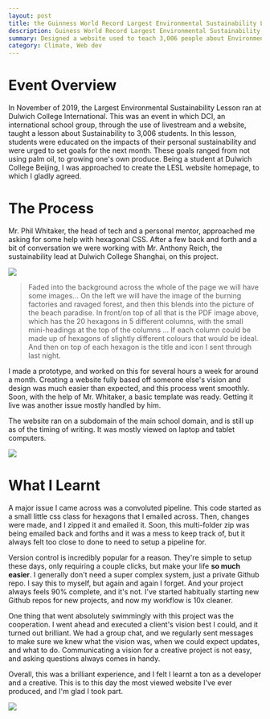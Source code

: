 ```yaml
---
layout: post
title: the Guinness World Record Largest Environmental Sustainability Lesson.
description: Guiness World Record Largest Environmental Sustainability Lesson Dulwich College Shanghai Beijing International LESL Isaac Lim
summary: Designed a website used to teach 3,006 people about Environmental Sustainability, breaking a GWR along the way.
category: Climate, Web dev
---
```


# Event Overview

In November of 2019, the Largest Environmental Sustainability Lesson ran at Dulwich College International. This was an event in which DCI, an international school group, through the use of livestream and a website, taught a lesson about Sustainability to 3,006 students. In this lesson, students were educated on the impacts of their personal sustainability and were urged to set goals for the next month. These goals ranged from not using palm oil, to growing one's own produce. Being a student at Dulwich College Beijing, I was approached to create the LESL website homepage, to which I gladly agreed. 

# The Process

Mr. Phil Whitaker, the head of tech and a personal mentor, approached me asking for some help with hexagonal CSS. After a few back and forth and a bit of conversation we were working with Mr. Anthony Reich, the sustainability lead at Dulwich College Shanghai, on this project.

![](./mockup.png)

> Faded into the background across the whole of the page we will have some images... On the left we will have the image of the burning factories and ravaged forest, and then this blends into the picture of the beach paradise. In front/on top of all that is the PDF image above, which has the 20 hexagons in 5 different columns, with the small mini-headings at the top of the columns ... If each column could be made up of hexagons of slightly different colours that would be ideal. And then on top of each hexagon is the title and icon I sent through last night.

I made a prototype, and worked on this for several hours a week for around a month. Creating a website fully based off someone else's vision and design was much easier than expected, and this process went smoothly. Soon, with the help of Mr. Whitaker, a basic template was ready. Getting it live was another issue mostly handled by him.

The website ran on a subdomain of the main school domain, and is still up as of the timing of writing. It was mostly viewed on laptop and tablet computers. 

![](./site.png)
# What I Learnt

A major issue I came across was a convoluted pipeline. This code started as a small little css class for hexagons that I emailed across. Then, changes were made, and I zipped it and emailed it. Soon, this multi-folder zip was being emailed back and forths and it was a mess to keep track of, but it always felt too close to done to need to setup a pipeline for.

Version control is incredibly popular for a reason. They're simple to setup these days, only requiring a couple clicks, but make your life **so much easier**. I generally don't need a super complex system, just a private Github repo. I say this to myself, but again and again I forget. And your project always feels 90% complete, and it's not. I've started habitually starting new Github repos for new projects, and now my workflow is 10x cleaner.

One thing that went absolutely swimmingly with this project was the cooperation. I went ahead and executed a client's vision best I could, and it turned out brilliant. We had a group chat, and we regularly sent messages to make sure we knew what the vision was, when we could expect updates, and what to do. Communicating a vision for a creative project is not easy, and asking questions always comes in handy. 

Overall, this was a brilliant experience, and I felt I learnt a ton as a developer and a creative. This is to this day the most viewed website I've ever produced, and I'm glad I took part.

![](./photo.jpeg)